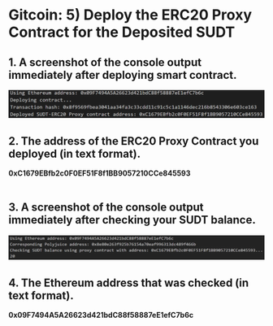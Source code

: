 # Gitcoin: 5) Deploy the ERC20 Proxy Contract for the Deposited SUDT

## 1. A screenshot of the console output immediately after deploying smart contract.

![](1.png)

## 2. The address of the ERC20 Proxy Contract you deployed (in text format).

<b>0xC1679EBfb2c0F0EF51F8f1BB9057210CCe845593</b> <br><br>

## 3. A screenshot of the console output immediately after checking your SUDT balance.

![](2.png)

## 4. The Ethereum address that was checked (in text format).

<b>0x09F7494A5A26623d421bdC88f58887eE1efC7b6c</b> <br><br>


    
    
    
    
